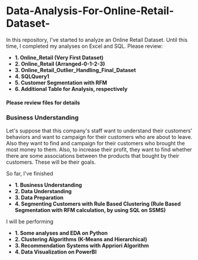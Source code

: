 # Data-Analysis-For-Online-Retail-Dataset-
In this repository, I've started to analyze an Online Retail Dataset. Until this time, I completed my analyses on Excel and SQL. Please review:
* **1. Online_Retail (Very First Dataset)**
* **2. Online_Retail (Arranged-0-1-2-3)**
* **3. Online_Retail_Outlier_Handling_Final_Dataset**
* **4. SQLQuery1**
* **5. Customer Segmentation with RFM**
* **6. Additional Table for Analysis, respectively**

#### Please review files for details

### Business Understanding
Let's suppose that this company's staff want to understand their customers' behaviors and want to campaign for their customers who are about to leave. Also they want to find and campaign for their customers who brought the most money to them. Also, to increase their profit, they want to find whether there are some associations between the products that bought by their customers. These will be their goals.

So far, I've finished 
*  **1. Business Understanding**
*  **2. Data Understanding**
*  **3. Data Preparation**
*  **4. Segmenting Customers with Rule Based Clustering (Rule Based Segmentation with RFM calculation, by using SQL on SSMS)**





I will be performing
* **1. Some analyses and EDA on Python**
* **2. Clustering Algorithms (K-Means and Hierarchical)**
* **3. Recommendation Systems with Appriori Algorithm**
* **4. Data Visualization on PowerBI**
